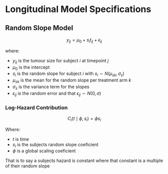 
# Longitudinal Model Specifications



## Random Slope Model

$$
y_{ij} = \mu_0 + s_i t_{ij} + \epsilon_{ij}
$$

where:

- $y_{ij}$ is the tumour size for subject $i$ at timepoint $j$
- $\mu_0$ is the intercept
- $s_i$ is the random slope for subject $i$ with $s_i \sim N(\mu_{sk}, \sigma_s)$
- $\mu_{sk}$ is the mean for the random slope per treatment arm $k$
- $\sigma_s$ is the variance term for the slopes
- $\epsilon_{ij}$ is the random error and that $\epsilon_{ij} \sim N(0, \sigma)$

### Log-Hazard Contribution

$$
C_i(t \mid \phi,  s_i) = \phi s_i
$$

Where:

- $t$ is time
- $s_i$ is the subjects random slope coeficient
- $\phi$ is a global scaling coeficient

That is to say a subjects hazard is constant where that constant is a multiple of their random slope

